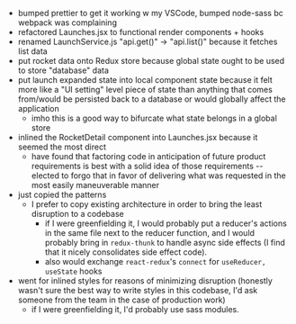 - bumped prettier to get it working w my VSCode, bumped node-sass bc webpack was complaining
- refactored Launches.jsx to functional render components + hooks
- renamed LaunchService.js "api.get()" -> "api.list()" because it fetches list data
- put rocket data onto Redux store because global state ought to be used to store "database" data
- put launch expanded state into local component state because it felt more like a "UI setting" level piece of state than anything that comes from/would be persisted back to a database or would globally affect the application
  - imho this is a good way to bifurcate what state belongs in a global store
- inlined the RocketDetail component into Launches.jsx because it seemed the most direct
  - have found that factoring code in anticipation of future product requirements is best with a solid idea of those requirements -- elected to forgo that in favor of delivering what was requested in the most easily maneuverable manner
- just copied the patterns
  - I prefer to copy existing architecture in order to bring the least disruption to a codebase
    - if I were greenfielding it, I would probably put a reducer's actions in the same file next to the reducer function, and I would probably bring in `redux-thunk` to handle async side effects (I find that it nicely consolidates side effect code).
    - also would exchange `react-redux`'s `connect` for `useReducer, useState` hooks
- went for inlined styles for reasons of minimizing disruption (honestly wasn't sure the best way to write styles in this codebase, I'd ask someone from the team in the case of production work)
  - if I were greenfielding it, I'd probably use sass modules.
